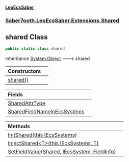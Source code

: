 #### [LeoEcsSaber](index.md 'index')
### [Saber7ooth.LeoEcsSaber.Extensions.Shared](Saber7ooth.LeoEcsSaber.Extensions.Shared.md 'Saber7ooth.LeoEcsSaber.Extensions.Shared')

## shared Class

```csharp
public static class shared
```

Inheritance [System.Object](https://docs.microsoft.com/en-us/dotnet/api/System.Object 'System.Object') &#129106; shared

| Constructors | |
| :--- | :--- |
| [shared()](shared.shared().md 'Saber7ooth.LeoEcsSaber.Extensions.Shared.shared.shared()') | |

| Fields | |
| :--- | :--- |
| [SharedAttrType](shared.SharedAttrType.md 'Saber7ooth.LeoEcsSaber.Extensions.Shared.shared.SharedAttrType') | |
| [SharedFieldNameInEcsSystems](shared.SharedFieldNameInEcsSystems.md 'Saber7ooth.LeoEcsSaber.Extensions.Shared.shared.SharedFieldNameInEcsSystems') | |

| Methods | |
| :--- | :--- |
| [InitShared(this IEcsSystems)](shared.InitShared(thisIEcsSystems).md 'Saber7ooth.LeoEcsSaber.Extensions.Shared.shared.InitShared(this Saber7ooth.LeoEcsSaber.IEcsSystems)') | |
| [InjectShared&lt;T&gt;(this IEcsSystems, T)](shared.InjectShared_T_(thisIEcsSystems,T).md 'Saber7ooth.LeoEcsSaber.Extensions.Shared.shared.InjectShared<T>(this Saber7ooth.LeoEcsSaber.IEcsSystems, T)') | |
| [SetFieldValue(Shared, IEcsSystem, FieldInfo)](shared.SetFieldValue(Shared,IEcsSystem,FieldInfo).md 'Saber7ooth.LeoEcsSaber.Extensions.Shared.shared.SetFieldValue(Saber7ooth.LeoEcsSaber.Extensions.Shared.shared.Shared, Saber7ooth.LeoEcsSaber.IEcsSystem, System.Reflection.FieldInfo)') | |
